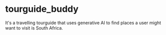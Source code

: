 # tourguide_buddy

It's a travelling tourguide that uses generative AI to find places a user might want to visit is South Africa.
